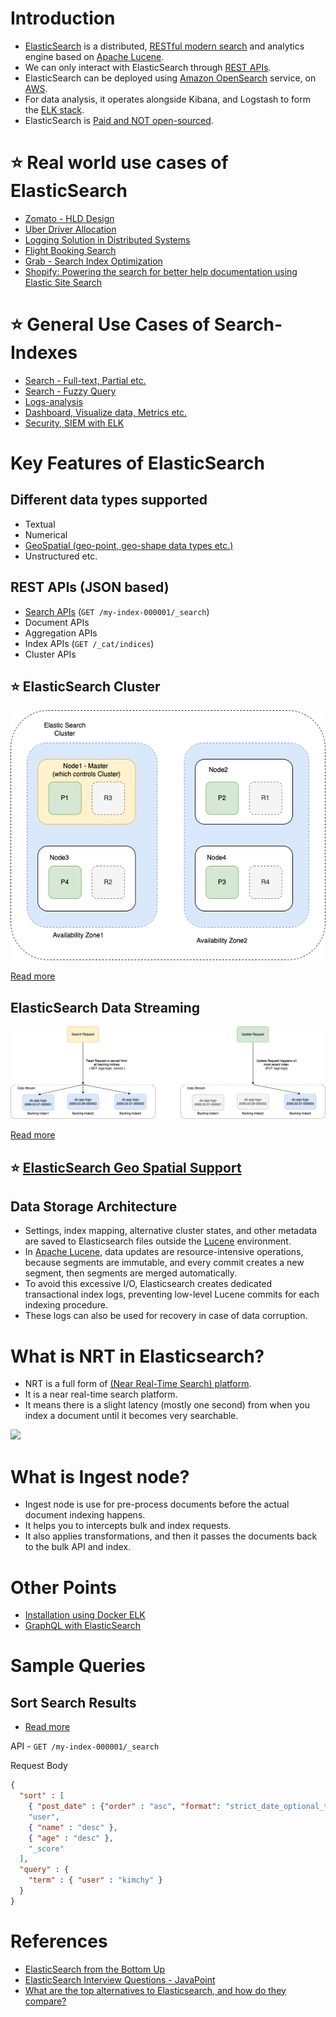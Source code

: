 # Introduction
- [ElasticSearch](https://www.elastic.co/elasticsearch/) is a distributed, [RESTful modern search](../../../2_APITechOptions/REST.md) and analytics engine based on [Apache Lucene](../Readme.md).
- We can only interact with ElasticSearch through [REST APIs](../../../2_APITechOptions/REST.md).
- ElasticSearch can be deployed using [Amazon OpenSearch](../../../../2_AWSComponents/6_DatabaseServices/AmazonOpenSearch.md) service, on [AWS](../../../../2_AWSComponents).
- For data analysis, it operates alongside Kibana, and Logstash to form the [ELK stack](../../../8_MonitoringTools/ELK.md).
- ElasticSearch is [Paid and NOT open-sourced](https://www.elastic.co/pricing/).

# :star: Real world use cases of ElasticSearch
- [Zomato - HLD Design](../../../../3_HLDDesignProblems/ZomatoSwiggyDesign/Readme.md)
- [Uber Driver Allocation](../../../../3_HLDDesignProblems/UberDriverAllocationDesign/README.md)
- [Logging Solution in Distributed Systems](../../../../3_HLDDesignProblems/LoggingSolution/Readme.md)
- [Flight Booking Search](../../../../3_HLDDesignProblems/FlightBookingSearch/Readme.md)
- [Grab - Search Index Optimization](../../../../3_HLDDesignProblems/GrabSystemDesign/SearchIndexing.md)
- [Shopify: Powering the search for better help documentation using Elastic Site Search](https://www.elastic.co/customers/shopify)

# :star: General Use Cases of Search-Indexes
- [Search - Full-text, Partial etc.](https://www.elastic.co/guide/en/elasticsearch/reference/current/full-text-queries.html)
- [Search - Fuzzy Query](https://www.elastic.co/guide/en/elasticsearch/reference/current/query-dsl-fuzzy-query.html)
- [Logs-analysis](../../../8_MonitoringTools/ELK.md)
- [Dashboard, Visualize data, Metrics etc.](../../../8_MonitoringTools/ELK.md)
- [Security, SIEM with ELK](../../../8_MonitoringTools/ELK.md)

# Key Features of ElasticSearch

## Different data types supported
- Textual
- Numerical
- [GeoSpatial (geo-point, geo-shape data types etc.)](#star-elasticsearch-geo-spatial-supportelasticsearchgeospatialsupportmd)
- Unstructured etc.

## REST APIs (JSON based)
- [Search APIs](https://www.elastic.co/guide/en/elasticsearch/reference/current/search.html) (`GET /my-index-000001/_search`)
- Document APIs
- Aggregation APIs
- Index APIs (`GET /_cat/indices`)
- Cluster APIs

## :star: ElasticSearch Cluster

![img.png](assests/ElasticSearch-Cluster.png)

[Read more](ElasticSearchCluster.md)

## ElasticSearch Data Streaming

![img.png](assests/ElasticSearch-DataStream.png)

[Read more](ElasticSearchDataStreams.md)

## :star: [ElasticSearch Geo Spatial Support](ElasticSearchGeoSpatialSupport.md)

## Data Storage Architecture
- Settings, index mapping, alternative cluster states, and other metadata are saved to Elasticsearch files outside the [Lucene](../Readme.md) environment.
- In [Apache Lucene](../Readme.md), data updates are resource-intensive operations, because segments are immutable, and every commit creates a new segment, then segments are merged automatically. 
- To avoid this excessive I/O, Elasticsearch creates dedicated transactional index logs, preventing low-level Lucene commits for each indexing procedure. 
- These logs can also be used for recovery in case of data corruption.

# What is NRT in Elasticsearch?
- NRT is a full form of [(Near Real-Time Search) platform](https://www.elastic.co/guide/en/elasticsearch/reference/current/near-real-time.html). 
- It is a near real-time search platform. 
- It means there is a slight latency (mostly one second) from when you index a document until it becomes very searchable.

![](https://www.elastic.co/guide/en/elasticsearch/reference/current/images/lucene-written-not-committed.png)

# What is Ingest node?
- Ingest node is use for pre-process documents before the actual document indexing happens. 
- It helps you to intercepts bulk and index requests.
- It also applies transformations, and then it passes the documents back to the bulk API and index.

# Other Points
- [Installation using Docker ELK](https://github.com/deviantony/docker-elk)
- [GraphQL with ElasticSearch](ElasticSearchWithGraphQL.md)

# Sample Queries

## Sort Search Results
- [Read more](https://www.elastic.co/guide/en/elasticsearch/reference/current/sort-search-results.html)

API - `GET /my-index-000001/_search`

Request Body
````json
{
  "sort" : [
    { "post_date" : {"order" : "asc", "format": "strict_date_optional_time_nanos"}},
    "user",
    { "name" : "desc" },
    { "age" : "desc" },
    "_score"
  ],
  "query" : {
    "term" : { "user" : "kimchy" }
  }
}
````

# References
- [ElasticSearch from the Bottom Up](https://www.elastic.co/blog/found-elasticsearch-from-the-bottom-up)
- [ElasticSearch Interview Questions - JavaPoint](https://www.javatpoint.com/elasticsearch-interview-questions)
- [What are the top alternatives to Elasticsearch, and how do they compare?](https://www.quora.com/What-are-the-top-alternatives-to-Elasticsearch-and-how-do-they-compare)